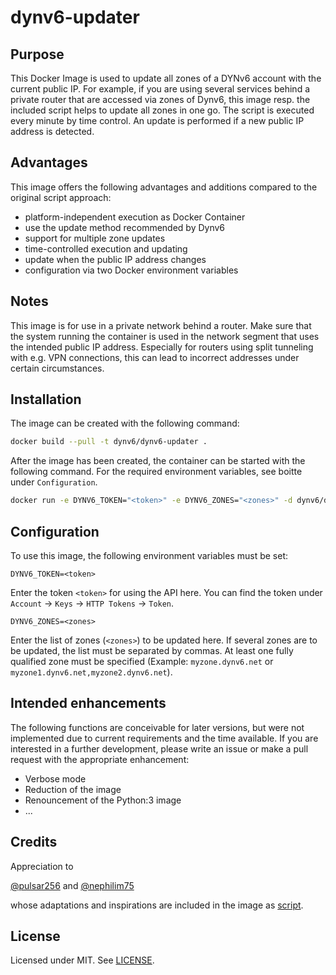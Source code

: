 # dynv6-updater

## Purpose

This Docker Image is used to update all zones of a DYNv6 account with the current public IP. For example, if you are using several services behind a private router that are accessed via zones of Dynv6, this image resp. the included script helps to update all zones in one go. The script is executed every minute by time control. An update is performed if a new public IP address is detected.

## Advantages

This image offers the following advantages and additions compared to the original script approach:

- platform-independent execution as Docker Container
- use the update method recommended by Dynv6
- support for multiple zone updates
- time-controlled execution and updating
- update when the public IP address changes
- configuration via two Docker environment variables

## Notes

This image is for use in a private network behind a router. Make sure that the system running the container is used in the network segment that uses the intended public IP address. Especially for routers using split tunneling with e.g. VPN connections, this can lead to incorrect addresses under certain circumstances.

## Installation

The image can be created with the following command:

```bash
docker build --pull -t dynv6/dynv6-updater .
```

After the image has been created, the container can be started with the following command. For the required environment variables, see boitte under `Configuration`.

```bash
docker run -e DYNV6_TOKEN="<token>" -e DYNV6_ZONES="<zones>" -d dynv6/dyn6-updater
```

## Configuration

To use this image, the following environment variables must be set:

```DYNV6_TOKEN=<token>```

Enter the token `<token>` for using the API here. You can find the token under `Account` -> `Keys` -> `HTTP Tokens` -> `Token`.

```DYNV6_ZONES=<zones>```

Enter the list of zones (`<zones>`) to be updated here. If several zones are to be updated, the list must be separated by commas. At least one fully qualified zone must be specified (Example: `myzone.dynv6.net` or `myzone1.dynv6.net,myzone2.dynv6.net`).

## Intended enhancements

The following functions are conceivable for later versions, but were not implemented due to current requirements and the time available. If you are interested in a further development, please write an issue or make a pull request with the appropriate enhancement:

- Verbose mode
- Reduction of the image
- Renouncement of the Python:3 image
- ...

## Credits

Appreciation to  

[@pulsar256](https://gist.github.com/pulsar256)  and
[@nephilim75](https://gist.github.com/nephilim75)

whose adaptations and inspirations are included in the image as [script](https://gist.github.com/pulsar256/42313fcb2d3ae805805f).

## License

Licensed under MIT. See [LICENSE](LICENSE).